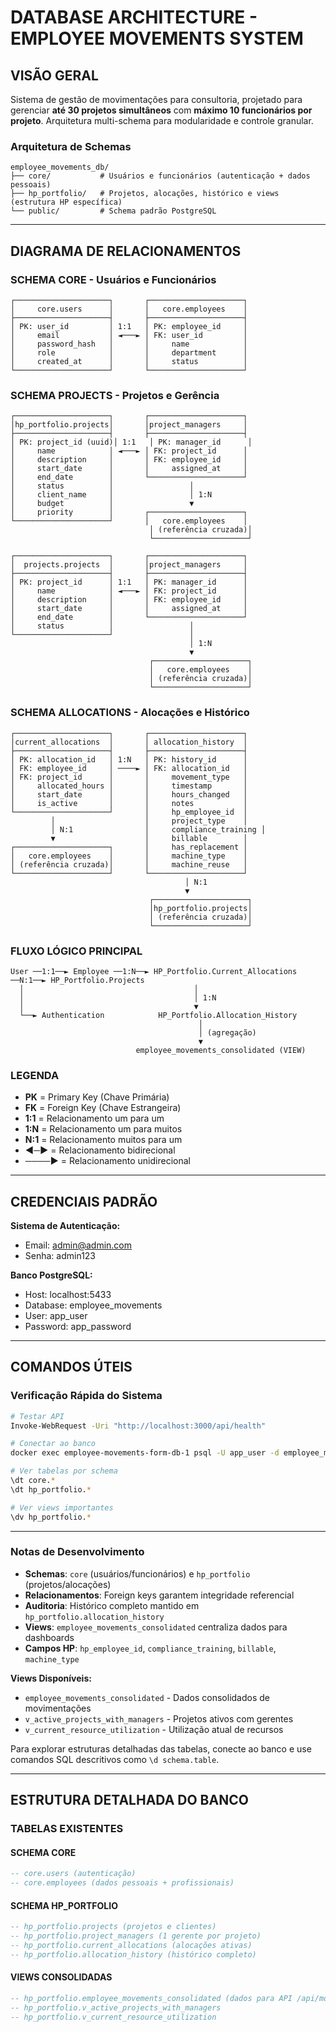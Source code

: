 # DATABASE ARCHITECTURE - EMPLOYEE MOVEMENTS SYSTEM

## VISÃO GERAL

Sistema de gestão de movimentações para consultoria, projetado para gerenciar **até 30 projetos simultâneos** com **máximo 10 funcionários por projeto**. Arquitetura multi-schema para modularidade e controle granular.

### Arquitetura de Schemas

```
employee_movements_db/
├── core/           # Usuários e funcionários (autenticação + dados pessoais)
├── hp_portfolio/   # Projetos, alocações, histórico e views (estrutura HP específica)
└── public/         # Schema padrão PostgreSQL
```

---

## DIAGRAMA DE RELACIONAMENTOS

### SCHEMA CORE - Usuários e Funcionários
```
┌─────────────────────┐       ┌─────────────────────┐
│     core.users      │       │   core.employees    │
├─────────────────────┤       ├─────────────────────┤
│ PK: user_id         │ 1:1   │ PK: employee_id     │
│     email           │ ◄───► │ FK: user_id         │
│     password_hash   │       │     name            │
│     role            │       │     department      │
│     created_at      │       │     status          │
└─────────────────────┘       └─────────────────────┘
```

### SCHEMA PROJECTS - Projetos e Gerência
```
┌─────────────────────┐       ┌─────────────────────┐
│hp_portfolio.projects│       │project_managers     │
├─────────────────────┤       ├─────────────────────┤
│ PK: project_id (uuid)│ 1:1   │ PK: manager_id      │
│     name            │ ◄───► │ FK: project_id      │
│     description     │       │ FK: employee_id     │
│     start_date      │       │     assigned_at     │
│     end_date        │       └─────────────────────┘
│     status          │                 │
│     client_name     │                 │ 1:N
│     budget          │                 ▼
│     priority        │       ┌─────────────────────┐
└─────────────────────┘       │   core.employees    │
                               │ (referência cruzada)│
                               └─────────────────────┘
```
```
┌─────────────────────┐       ┌─────────────────────┐
│  projects.projects  │       │project_managers     │
├─────────────────────┤       ├─────────────────────┤
│ PK: project_id      │ 1:1   │ PK: manager_id      │
│     name            │ ◄───► │ FK: project_id      │
│     description     │       │ FK: employee_id     │
│     start_date      │       │     assigned_at     │
│     end_date        │       └─────────────────────┘
│     status          │                 │
└─────────────────────┘                 │
                                        │ 1:N
                                        ▼
                               ┌─────────────────────┐
                               │   core.employees    │
                               │ (referência cruzada)│
                               └─────────────────────┘
```

### SCHEMA ALLOCATIONS - Alocações e Histórico
```
┌─────────────────────┐       ┌─────────────────────┐
│current_allocations  │       │ allocation_history  │
├─────────────────────┤       ├─────────────────────┤
│ PK: allocation_id   │ 1:N   │ PK: history_id      │
│ FK: employee_id     │ ────► │ FK: allocation_id   │
│ FK: project_id      │       │     movement_type   │
│     allocated_hours │       │     timestamp       │
│     start_date      │       │     hours_changed   │
│     is_active       │       │     notes           │
└─────────────────────┘       │     hp_employee_id  │
         │                    │     project_type    │
         │ N:1                │     compliance_training │
         ▼                    │     billable        │
┌─────────────────────┐       │     has_replacement │
│   core.employees    │       │     machine_type    │
│ (referência cruzada)│       │     machine_reuse   │
└─────────────────────┘       └─────────────────────┘
                                       │ N:1
                                       ▼
                               ┌─────────────────────┐
                               │hp_portfolio.projects│
                               │ (referência cruzada)│
                               └─────────────────────┘
```

### FLUXO LÓGICO PRINCIPAL
```
User ──1:1──► Employee ──1:N──► HP_Portfolio.Current_Allocations ──N:1──► HP_Portfolio.Projects
  │                                      │
  │                                      │ 1:N
  │                                      ▼
  └──► Authentication            HP_Portfolio.Allocation_History
                                          │
                                          │ (agregação)
                                          ▼
                            employee_movements_consolidated (VIEW)
```

### LEGENDA
- **PK** = Primary Key (Chave Primária)
- **FK** = Foreign Key (Chave Estrangeira)  
- **1:1** = Relacionamento um para um
- **1:N** = Relacionamento um para muitos
- **N:1** = Relacionamento muitos para um
- **◄─►** = Relacionamento bidirecional
- **────►** = Relacionamento unidirecional

---

## CREDENCIAIS PADRÃO

**Sistema de Autenticação:**
- Email: admin@admin.com  
- Senha: admin123

**Banco PostgreSQL:**
- Host: localhost:5433
- Database: employee_movements
- User: app_user
- Password: app_password

---

## COMANDOS ÚTEIS

### Verificação Rápida do Sistema
```bash
# Testar API
Invoke-WebRequest -Uri "http://localhost:3000/api/health"

# Conectar ao banco
docker exec employee-movements-form-db-1 psql -U app_user -d employee_movements

# Ver tabelas por schema
\dt core.*
\dt hp_portfolio.*

# Ver views importantes
\dv hp_portfolio.*
```

---

### Notas de Desenvolvimento

- **Schemas**: `core` (usuários/funcionários) e `hp_portfolio` (projetos/alocações)
- **Relacionamentos**: Foreign keys garantem integridade referencial
- **Auditoria**: Histórico completo mantido em `hp_portfolio.allocation_history`
- **Views**: `employee_movements_consolidated` centraliza dados para dashboards
- **Campos HP**: `hp_employee_id`, `compliance_training`, `billable`, `machine_type`

**Views Disponíveis:**
- `employee_movements_consolidated` - Dados consolidados de movimentações
- `v_active_projects_with_managers` - Projetos ativos com gerentes
- `v_current_resource_utilization` - Utilização atual de recursos

Para explorar estruturas detalhadas das tabelas, conecte ao banco e use comandos SQL descritivos como `\d schema.table`.

---

## ESTRUTURA DETALHADA DO BANCO

### TABELAS EXISTENTES

#### SCHEMA CORE
```sql
-- core.users (autenticação)
-- core.employees (dados pessoais + profissionais)
```

#### SCHEMA HP_PORTFOLIO
```sql
-- hp_portfolio.projects (projetos e clientes)
-- hp_portfolio.project_managers (1 gerente por projeto)
-- hp_portfolio.current_allocations (alocações ativas)
-- hp_portfolio.allocation_history (histórico completo)
```

#### VIEWS CONSOLIDADAS
```sql
-- hp_portfolio.employee_movements_consolidated (dados para API /api/movements)
-- hp_portfolio.v_active_projects_with_managers  
-- hp_portfolio.v_current_resource_utilization
```

